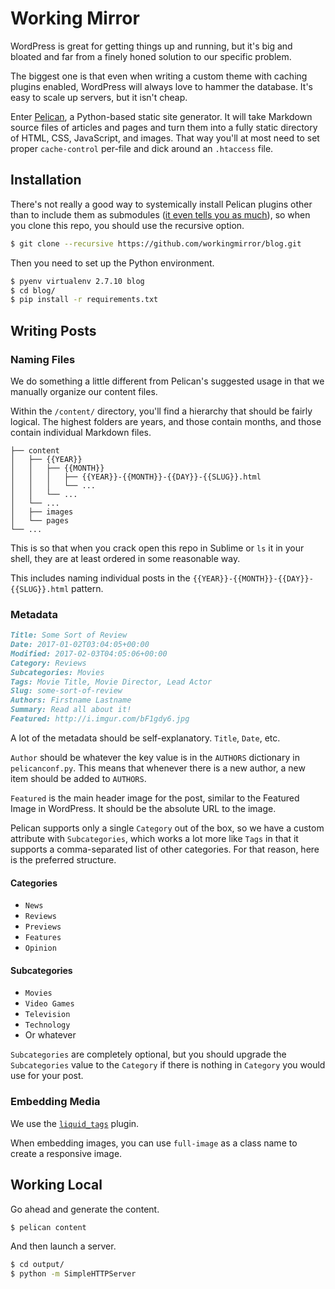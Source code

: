 # Working Mirror

WordPress is great for getting things up and running, but it's big and bloated and far from a finely honed solution to our specific problem.

The biggest one is that even when writing a custom theme with caching plugins enabled, WordPress will always love to hammer the database. It's easy to scale up servers, but it isn't cheap.

Enter [Pelican](https://github.com/getpelican/pelican), a Python-based static site generator. It will take Markdown source files of articles and pages and turn them into a fully static directory of HTML, CSS, JavaScript, and images. That way you'll at most need to set proper `cache-control` per-file and dick around an `.htaccess` file.

## Installation

There's not really a good way to systemically install Pelican plugins other than to include them as submodules ([it even tells you as much](https://github.com/getpelican/pelican-plugins)), so when you clone this repo, you should use the recursive option.

```bash
$ git clone --recursive https://github.com/workingmirror/blog.git
```

Then you need to set up the Python environment.

```bash
$ pyenv virtualenv 2.7.10 blog
$ cd blog/
$ pip install -r requirements.txt
```

## Writing Posts

### Naming Files

We do something a little different from Pelican's suggested usage in that we manually organize our content files.

Within the `/content/` directory, you'll find a hierarchy that should be fairly logical. The highest folders are years, and those contain months, and those contain individual Markdown files.

```
├── content
│   ├── {{YEAR}}
│   │   ├── {{MONTH}}
│   │   │   ├── {{YEAR}}-{{MONTH}}-{{DAY}}-{{SLUG}}.html
│   │   │   └── ...
│   │   └── ...
│   └── ...
│   ├── images
│   └── pages
└── ...
```

This is so that when you crack open this repo in Sublime or `ls` it in your shell, they are at least ordered in some reasonable way.

This includes naming individual posts in the `{{YEAR}}-{{MONTH}}-{{DAY}}-{{SLUG}}.html` pattern.

### Metadata

```Markdown
Title: Some Sort of Review
Date: 2017-01-02T03:04:05+00:00
Modified: 2017-02-03T04:05:06+00:00
Category: Reviews
Subcategories: Movies
Tags: Movie Title, Movie Director, Lead Actor
Slug: some-sort-of-review
Authors: Firstname Lastname
Summary: Read all about it!
Featured: http://i.imgur.com/bF1gdy6.jpg
```

A lot of the metadata should be self-explanatory. `Title`, `Date`, etc.

`Author` should be whatever the key value is in the `AUTHORS` dictionary in `pelicanconf.py`. This means that whenever there is a new author, a new item should be added to `AUTHORS`.

`Featured` is the main header image for the post, similar to the Featured Image in WordPress. It should be the absolute URL to the image.

Pelican supports only a single `Category` out of the box, so we have a custom attribute with `Subcategories`, which works a lot more like `Tags` in that it supports a comma-separated list of other categories. For that reason, here is the preferred structure.

#### Categories

- `News`
- `Reviews`
- `Previews`
- `Features`
- `Opinion`

#### Subcategories

- `Movies`
- `Video Games`
- `Television`
- `Technology`
- Or whatever

`Subcategories` are completely optional, but you should upgrade the `Subcategories` value to the `Category` if there is nothing in `Category` you would use for your post.

### Embedding Media

We use the [`liquid_tags`](https://github.com/getpelican/pelican-plugins/tree/master/liquid_tags) plugin.

When embedding images, you can use `full-image` as a class name to create a responsive image.

## Working Local

Go ahead and generate the content.

```bash
$ pelican content
```

And then launch a server.

```bash
$ cd output/
$ python -m SimpleHTTPServer
```
